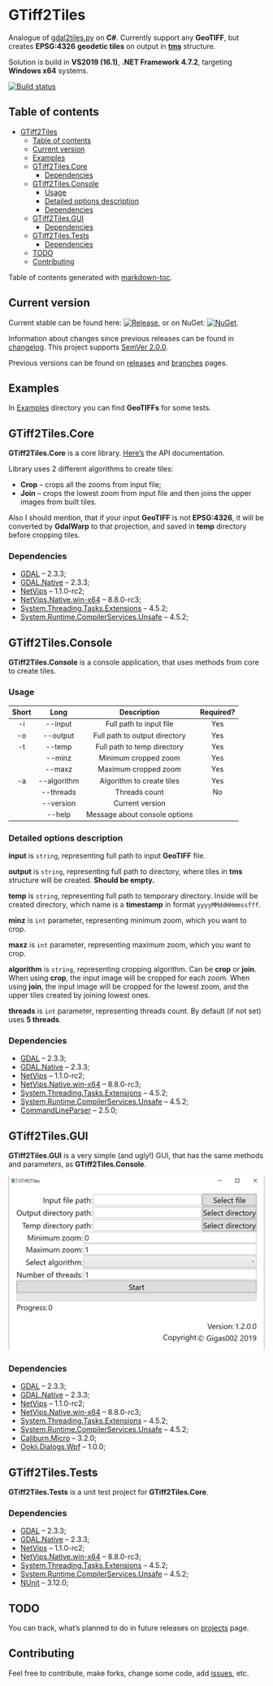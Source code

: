 # GTiff2Tiles

Analogue of [gdal2tiles.py](https://github.com/OSGeo/gdal/blob/master/gdal/swig/python/scripts/gdal2tiles.py) on **C#**. Currently support any **GeoTIFF**, but creates **EPSG:4326** **geodetic tiles** on output in [**tms**](https://wiki.osgeo.org/wiki/Tile_Map_Service_Specification) structure.

Solution is build in **VS2019 (16.1)**, **.NET Framework 4.7.2**, targeting **Windows x64** systems.

[![Build status](https://ci.appveyor.com/api/projects/status/wp5bbi08sgd4i9bh?svg=true)](https://ci.appveyor.com/project/Gigas002/gtiff2tiles)

## Table of contents

- [GTiff2Tiles](#gtiff2tiles)
  * [Table of contents](#table-of-contents)
  * [Current version](#current-version)
  * [Examples](#examples)
  * [GTiff2Tiles.Core](#gtiff2tilescore)
    + [Dependencies](#dependencies)
  * [GTiff2Tiles.Console](#gtiff2tilesconsole)
    + [Usage](#usage)
    + [Detailed options description](#detailed-options-description)
    + [Dependencies](#dependencies-1)
  * [GTiff2Tiles.GUI](#gtiff2tilesgui)
    + [Dependencies](#dependencies-2)
  * [GTiff2Tiles.Tests](#gtiff2tilestests)
    + [Dependencies](#dependencies-3)
  * [TODO](#todo)
  * [Contributing](#contributing)

Table of contents generated with [markdown-toc](http://ecotrust-canada.github.io/markdown-toc/ ).

## Current version

Current stable can be found here: [![Release](https://img.shields.io/github/release/Gigas002/GTiff2Tiles.svg)](https://github.com/Gigas002/GTiff2Tiles/releases/latest), or on NuGet: [![NuGet](https://img.shields.io/nuget/v/GTiff2Tiles.svg)](https://www.nuget.org/packages/GTiff2Tiles/).

Information about changes since previous releases can be found in [changelog](https://github.com/Gigas002/GTiff2Tiles/blob/master/CHANGELOG.md). This project supports [SemVer 2.0.0](https://semver.org/).

Previous versions can be found on [releases](https://github.com/Gigas002/GTiff2Tiles/releases) and [branches](https://github.com/Gigas002/GTiff2Tiles/branches) pages.

## Examples

In [Examples](https://github.com/Gigas002/GTiff2Tiles/tree/master/Examples/Input) directory you can find **GeoTIFFs** for some tests.

## GTiff2Tiles.Core 

**GTiff2Tiles.Core** is a core library. [Here’s](https://github.com/Gigas002/GTiff2Tiles/wiki) the API documentation. 

Library uses 2 different algorithms to create tiles:

- **Crop** – crops all the zooms from input file;
- **Join** – crops the lowest zoom from input file and then joins the upper images from built tiles.

Also I should mention, that if your input **GeoTIFF** is not **EPSG:4326**, it will be converted by **GdalWarp** to that projection, and saved in **temp** directory before cropping tiles.

### Dependencies

- [GDAL](https://www.nuget.org/packages/GDAL/) – 2.3.3;
- [GDAL.Native](https://www.nuget.org/packages/GDAL.Native/) – 2.3.3;
- [NetVips](https://www.nuget.org/packages/NetVips/) – 1.1.0-rc2;
- [NetVips.Native.win-x64](https://www.nuget.org/packages/NetVips.Native.win-x64/8.8.0-rc3) – 8.8.0-rc3;
- [System.Threading.Tasks.Extensions](https://www.nuget.org/packages/System.Threading.Tasks.Extensions/) – 4.5.2;
- [System.Runtime.CompilerServices.Unsafe](https://www.nuget.org/packages/System.Runtime.CompilerServices.Unsafe/) – 4.5.2;

## GTiff2Tiles.Console

**GTiff2Tiles.Console** is a console application, that uses methods from core to create tiles. 

### Usage

| Short |    Long     |          Description          | Required? |
| :---: | :---------: | :---------------------------: | :-------: |
|  -i   |   --input   |    Full path to input file    |    Yes    |
|  -o   |  --output   | Full path to output directory |    Yes    |
|  -t   |   --temp    |  Full path to temp directory  |    Yes    |
|       |   --minz    |     Minimum cropped zoom      |    Yes    |
|       |   --maxz    |     Maximum cropped zoom      |    Yes    |
|  -a   | --algorithm |   Algorithm to create tiles   |    Yes    |
|       |  --threads  |         Threads count         |    No     |
|       |  --version  |        Current version        |           |
|       |   --help    | Message about console options |           |

### Detailed options description

**input** is `string`, representing full path to input **GeoTIFF** file.

**output** is `string`, representing full path to directory, where tiles in **tms** structure will be created. **Should be empty.**

**temp** is `string`, representing full path to temporary directory. Inside will be created directory, which name is a **timestamp** in format `yyyyMMddHHmmssfff`.

**minz** is `int` parameter, representing minimum zoom, which you want to crop.

**maxz** is `int` parameter, representing maximum zoom, which you want to crop.

**algorithm** is `string`, representing cropping algorithm. Can be **crop** or **join**. When using **crop**, the input image will be cropped for each zoom. When using **join**, the input image will be cropped for the lowest zoom, and the upper tiles created by joining lowest ones.

**threads** is `int` parameter, representing threads count. By default (if not set) uses **5 threads**.

### Dependencies

- [GDAL](https://www.nuget.org/packages/GDAL/) – 2.3.3;
- [GDAL.Native](https://www.nuget.org/packages/GDAL.Native/) – 2.3.3;
- [NetVips](https://www.nuget.org/packages/NetVips/) – 1.1.0-rc2;
- [NetVips.Native.win-x64](https://www.nuget.org/packages/NetVips.Native.win-x64/8.8.0-rc3) – 8.8.0-rc3;
- [System.Threading.Tasks.Extensions](https://www.nuget.org/packages/System.Threading.Tasks.Extensions/) – 4.5.2;
- [System.Runtime.CompilerServices.Unsafe](https://www.nuget.org/packages/System.Runtime.CompilerServices.Unsafe/) – 4.5.2;
- [CommandLineParser](https://www.nuget.org/packages/CommandLineParser/) – 2.5.0;

## GTiff2Tiles.GUI

**GTiff2Tiles.GUI** is a very simple (and ugly!) GUI, that has the same methods and parameters, as **GTiff2Tiles.Console**.

![](GTiff2Tiles.GUI/Screenshots/MainPage.png)

### Dependencies

- [GDAL](https://www.nuget.org/packages/GDAL/) – 2.3.3;
- [GDAL.Native](https://www.nuget.org/packages/GDAL.Native/) – 2.3.3;
- [NetVips](https://www.nuget.org/packages/NetVips/) – 1.1.0-rc2;
- [NetVips.Native.win-x64](https://www.nuget.org/packages/NetVips.Native.win-x64/8.8.0-rc3) – 8.8.0-rc3;
- [System.Threading.Tasks.Extensions](https://www.nuget.org/packages/System.Threading.Tasks.Extensions/) – 4.5.2;
- [System.Runtime.CompilerServices.Unsafe](https://www.nuget.org/packages/System.Runtime.CompilerServices.Unsafe/) – 4.5.2;
- [Caliburn.Micro](https://www.nuget.org/packages/Caliburn.Micro) – 3.2.0;
- [Ookii.Dialogs.Wpf](https://www.nuget.org/packages/Ookii.Dialogs.Wpf/) – 1.0.0;

## GTiff2Tiles.Tests

**GTiff2Tiles.Tests** is a unit test project for **GTiff2Tiles.Core**.

### Dependencies

- [GDAL](https://www.nuget.org/packages/GDAL/) – 2.3.3;
- [GDAL.Native](https://www.nuget.org/packages/GDAL.Native/) – 2.3.3;
- [NetVips](https://www.nuget.org/packages/NetVips/) – 1.1.0-rc2;
- [NetVips.Native.win-x64](https://www.nuget.org/packages/NetVips.Native.win-x64/8.8.0-rc3) – 8.8.0-rc3;
- [System.Threading.Tasks.Extensions](https://www.nuget.org/packages/System.Threading.Tasks.Extensions/) – 4.5.2;
- [System.Runtime.CompilerServices.Unsafe](https://www.nuget.org/packages/System.Runtime.CompilerServices.Unsafe/) – 4.5.2;
- [NUnit](https://www.nuget.org/packages/NUnit/3.12.0) – 3.12.0;

## TODO

You can track, what’s planned to do in future releases on [projects](https://github.com/Gigas002/GTiff2Tiles/projects) page.

## Contributing

Feel free to contribute, make forks, change some code, add [issues](https://github.com/Gigas002/GTiff2Tiles/issues), etc.
